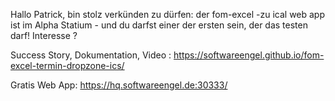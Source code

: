 



Hallo Patrick, bin stolz verkünden zu dürfen: der fom-excel -zu ical web app ist im Alpha Statium - und du darfst einer der ersten sein, der das testen darf! Interesse ?

Success Story, Dokumentation, Video : https://softwareengel.github.io/fom-excel-termin-dropzone-ics/

Gratis Web App: https://hq.softwareengel.de:30333/



